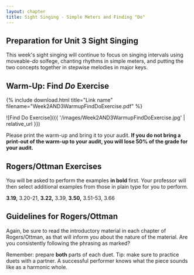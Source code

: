 ```yaml
---
layout: chapter
title: Sight Singing - Simple Meters and Finding "Do"
---
```


## Preparation for Unit 3 Sight Singing

This week's sight singing will continue to focus on singing intervals using moveable-*do* solfege, chanting rhythms in simple meters, and putting the two concepts together in stepwise melodies in major keys. 

## Warm-Up: Find *Do* Exercise

{% include download.html title="Link name" filename="Week2AND3WarmupFindDoExercise.pdf" %}

![Find Do Exercise]({{ '/images/Week2AND3WarmupFindDoExercise.jpg' | relative_url }})

Please print the warm-up and bring it to your audit. **If you do not bring a print-out of the warm-up to your audit, you will lose 50% of the grade for your audit.**

## Rogers/Ottman Exercises

You will be asked to perform the examples **in bold** first. Your professor will then select additional examples from those in plain type for you to perform.

**3.19,** 3.20-21, **3.22,** 3.39, **3.50,** 3.51-53, 3.66

## Guidelines for Rogers/Ottman

Again, be sure to read the introductory material in each chapter of Rogers/Ottman, as that will inform you about the nature of the material. Are you consistently following the phrasing as marked?

Remember: prepare **both** parts of each duet. Tip: make sure to practice duets with a partner. A successful performer knows what the piece sounds like as a harmonic whole.